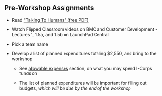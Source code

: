 ## Pre-Workshop Assignments

* Read ["Talking To Humans" (free PDF)](http://www.talkingtohumans.com/download)

* Watch Flipped Classroom videos on BMC and Customer Development - Lectures 1, 1.5a, and 1.5b on LaunchPad Central

* Pick a team name

* Develop a list of planned expenditures totaling $2,550, and bring to the workshop

  * See [allowable expenses](../chapter0/allowable-expenses.md) section, on what you may spend I-Corps funds on

  * The list of planned expenditures will be important for filling out budgets, *which will be due by the end of the workshop*
